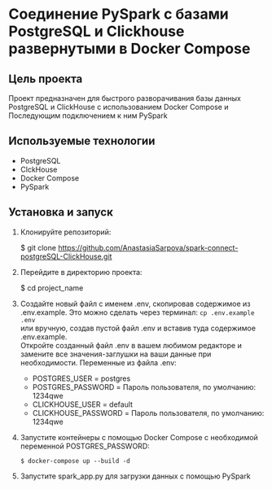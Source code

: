 # Соединение PySpark с базами PostgreSQL и Clickhouse развернутыми в Docker Compose
## Цель проекта

Проект предназначен для быстрого разворачивания базы данных PostgreSQL и ClickHouse с использованием Docker Compose и Последующим подключением к ним PySpark

## Используемые технологии

- PostgreSQL
- ClckHouse
- Docker Compose
- PySpark

## Установка и запуск

1. Клонируйте репозиторий:
   
   $ git clone https://github.com/AnastasiaSarpova/spark-connect-postgreSQL-ClickHouse.git

2. Перейдите в директорию проекта:
   
   $ cd project_name
   
3. Создайте новый файл с именем .env, скопировав содержимое из .env.example. Это можно сделать через терминал:
```cp .env.example .env```  
или вручную, создав пустой файл .env и вставив туда содержимое .env.example.  
Откройте созданный файл .env в вашем любимом редакторе и замените все значения-заглушки на ваши данные при необходимости. 
   Переменные из файла .env:
   - POSTGRES_USER = postgres
   - POSTGRES_PASSWORD = Пароль пользователя, по умолчанию: 1234qwe
   - CLICKHOUSE_USER = default
   - CLICKHOUSE_PASSWORD = Пароль пользователя, по умолчанию: 1234qwe

4. Запустите контейнеры с помощью Docker Compose с необходимой переменной POSTGRES_PASSWORD:
   
   ```$ docker-compose up --build -d ```  

5. Запустите spark_app.py для загрузки данных с помощью PySpark
